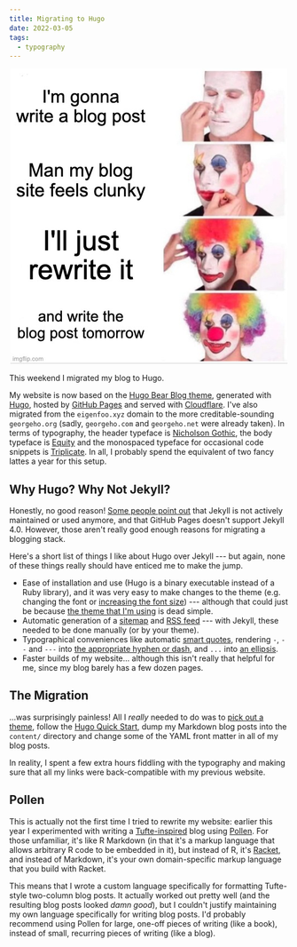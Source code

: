 ```yaml
---
title: Migrating to Hugo
date: 2022-03-05
tags:
  - typography
---
```


<center><img src="/assets/images/blog-rewrite-meme.png"></center>

This weekend I migrated my blog to Hugo.

My website is now based on the [Hugo Bear Blog
theme](https://github.com/janraasch/hugo-bearblog/), generated with
[Hugo](https://gohugo.io/), hosted by [GitHub Pages](https://pages.github.com/)
and served with [Cloudflare](https://www.cloudflare.com/). I've also migrated
from the `eigenfoo.xyz` domain to the more creditable-sounding `georgeho.org`
(sadly, `georgeho.com` and `georgeho.net` were already taken). In terms of
typography, the header typeface is [Nicholson
Gothic](https://www.1001freefonts.com/nicholson-gothic.font), the body typeface
is [Equity](https://mbtype.com/fonts/equity/) and the monospaced typeface for
occasional code snippets is [Triplicate](https://mbtype.com/fonts/triplicate/).
In all, I probably spend the equivalent of two fancy lattes a year for this
setup.

## Why Hugo? Why Not Jekyll?

Honestly, no good reason! [Some people point
out](https://vickiboykis.com/2022/01/08/migrating-to-hugo/) that Jekyll is not
actively maintained or used anymore, and that GitHub Pages doesn't support
Jekyll 4.0. However, those aren't really good enough reasons for migrating a
blogging stack.

Here's a short list of things I like about Hugo over Jekyll --- but again, none
of these things really should have enticed me to make the jump.

- Ease of installation and use (Hugo is a binary executable instead of a Ruby
  library), and it was very easy to make changes to the theme (e.g. changing
  the font or [increasing the font
  size](https://practicaltypography.com/line-length.html)) --- although that
  could just be because [the theme that I'm
  using](https://github.com/janraasch/hugo-bearblog/) is dead simple.
- Automatic generation of a [sitemap](/sitemap.xml) and [RSS feed](/feed.xml)
  --- with Jekyll, these needed to be done manually (or by your theme).
- Typographical conveniences like automatic [smart
  quotes](https://practicaltypography.com/straight-and-curly-quotes.html),
  rendering `-`, `--` and `---` into [the appropriate hyphen or
  dash](https://practicaltypography.com/hyphens-and-dashes.html), and `...`
  into [an ellipsis](https://practicaltypography.com/ellipses.html).
- Faster builds of my website... although this isn't really that helpful for
  me, since my blog barely has a few dozen pages.

## The Migration

...was surprisingly painless! All I _really_ needed to do was to [pick out a
theme](https://themes.gohugo.io/), follow the [Hugo Quick
Start](https://gohugo.io/getting-started/quick-start/), dump my Markdown blog
posts into the `content/` directory and change some of the YAML front matter in
all of my blog posts.

In reality, I spent a few extra hours fiddling with the typography and making
sure that all my links were back-compatible with my previous website.

## Pollen

This is actually not the first time I tried to rewrite my website: earlier this
year I experimented with writing a
[Tufte-inspired](https://edwardtufte.github.io/tufte-css/) blog using
[Pollen](https://pollenpub.com). For those unfamiliar, it's like R Markdown (in
that it's a markup language that allows arbitrary R code to be embedded in it),
but instead of R, it's [Racket](https://racket-lang.org/), and instead of
Markdown, it's your own domain-specific markup language that you build with
Racket.

This means that I wrote a custom language specifically for formatting
Tufte-style two-column blog posts. It actually worked out pretty well (and the
resulting blog posts looked _damn good_), but I couldn't justify maintaining my
own language specifically for writing blog posts. I'd probably recommend using
Pollen for large, one-off pieces of writing (like a book), instead of small,
recurring pieces of writing (like a blog).
